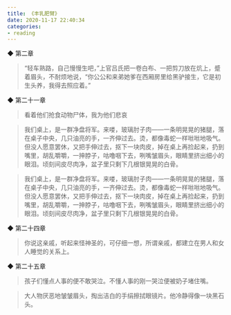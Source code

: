 ```yaml
---
title: 《丰乳肥臂》
date: 2020-11-17 22:40:34
categories: 
- reading
---
```



◆ 第二章

> “轻车熟路，自己慢慢生吧，”上官吕氏把一卷白布、一把剪刀放在炕上，蹙着眉头，不耐烦地说，“你公公和来弟她爹在西厢房里给黑驴接生，它是初生头养，我得去照应着。”


◆ 第二十一章

> 看着他们抢食动物尸体，我为他们悲哀

> 我们桌上，是一群净盘将军。来喽，玻璃肘子肉——一条明晃晃的猪腿，落在桌子中央，几只油亮的手，一齐伸过去。烫，都像毒蛇一样咝咝地吸气。但没人愿意罢休，又把手伸过去，抠下一块肉皮，掉在桌上再捡起来，扔到嘴里，胡乱嚼嚼，一抻脖子，咕噜咽下去，咧嘴皱眉头，眼睛里挤出细小的眼泪。顷刻间皮尽肉净，盆子里只剩下几根银晃晃的白骨。

> 我们桌上，是一群净盘将军。来喽，玻璃肘子肉——一条明晃晃的猪腿，落在桌子中央，几只油亮的手，一齐伸过去。烫，都像毒蛇一样咝咝地吸气。但没人愿意罢休，又把手伸过去，抠下一块肉皮，掉在桌上再捡起来，扔到嘴里，胡乱嚼嚼，一抻脖子，咕噜咽下去，咧嘴皱眉头，眼睛里挤出细小的眼泪。顷刻间皮尽肉净，盆子里只剩下几根银晃晃的白骨。


◆ 第二十四章

> 你说这亲戚，听起来怪神圣的，可仔细一想，所谓亲戚，都建立在男人和女人睡觉的关系上。


◆ 第二十五章

> 孩子们懂点人事的便不敢哭泣。不懂人事的刚一哭泣便被奶子堵住嘴。

> 大人物厌恶地皱皱眉头，掏出洁白的手绢擦拭眼镜片。他冷静得像一块黑石头。

